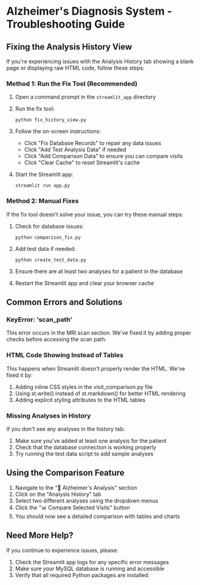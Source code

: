 # Alzheimer's Diagnosis System - Troubleshooting Guide

## Fixing the Analysis History View

If you're experiencing issues with the Analysis History tab showing a blank page or displaying raw HTML code, follow these steps:

### Method 1: Run the Fix Tool (Recommended)

1. Open a command prompt in the `streamlit_app` directory
2. Run the fix tool:
   ```
   python fix_history_view.py
   ```
3. Follow the on-screen instructions:
   - Click "Fix Database Records" to repair any data issues
   - Click "Add Test Analysis Data" if needed
   - Click "Add Comparison Data" to ensure you can compare visits
   - Click "Clear Cache" to reset Streamlit's cache

4. Start the Streamlit app:
   ```
   streamlit run app.py
   ```

### Method 2: Manual Fixes

If the fix tool doesn't solve your issue, you can try these manual steps:

1. Check for database issues:
   ```
   python comparison_fix.py
   ```

2. Add test data if needed:
   ```
   python create_test_data.py
   ```

3. Ensure there are at least two analyses for a patient in the database

4. Restart the Streamlit app and clear your browser cache

## Common Errors and Solutions

### KeyError: 'scan_path'

This error occurs in the MRI scan section. We've fixed it by adding proper checks before accessing the scan path.

### HTML Code Showing Instead of Tables

This happens when Streamlit doesn't properly render the HTML. We've fixed it by:
1. Adding inline CSS styles in the visit_comparison.py file
2. Using st.write() instead of st.markdown() for better HTML rendering
3. Adding explicit styling attributes to the HTML tables

### Missing Analyses in History

If you don't see any analyses in the history tab:
1. Make sure you've added at least one analysis for the patient
2. Check that the database connection is working properly
3. Try running the test data script to add sample analyses

## Using the Comparison Feature

1. Navigate to the "🧠 Alzheimer's Analysis" section
2. Click on the "Analysis History" tab
3. Select two different analyses using the dropdown menus
4. Click the "📊 Compare Selected Visits" button
5. You should now see a detailed comparison with tables and charts

## Need More Help?

If you continue to experience issues, please:

1. Check the Streamlit app logs for any specific error messages
2. Make sure your MySQL database is running and accessible
3. Verify that all required Python packages are installed:
   ```
 
